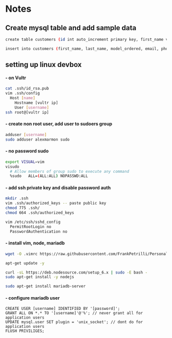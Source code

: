# Notes

## Create mysql table and add sample data
```sh
create table customers (id int auto_increment primary key, first_name varchar(20), last_name varchar(20), model_ordered int, email varchar(255), phone varchar(25));
```
```sh
insert into customers (first_name, last_name, model_ordered, email, phone) values ('Chandler', 'Bing', 1, 'name@email.com', '1112223333'), ('Monica', 'Geller', 2, 'name@email.com', '4445556666');
```

## setting up linux devbox

#### - on Vultr
```sh
cat .ssh/id_rsa.pub
vim .ssh/config
  Host [name]
    Hostname [vultr ip]
    User [username]
ssh root@[vultr ip]
```
#### - create non root user, add user to sudoers group
```sh
adduser [username]
sudo adduser alexmarmon sudo
```

#### - no password sudo

```sh
export VISUAL=vim
visudo
  # Allow members of group sudo to execute any command
  %sudo   ALL=(ALL:ALL) NOPASSWD:ALL
```

#### - add ssh private key and disable password auth
```sh
mkdir .ssh
vim .ssh/authorized_keys -- paste public key
chmod 775 .ssh/
chmod 664 .ssh/authorized_keys

vim /etc/ssh/sshd_config
  PermitRootLogin no
  PasswordAuthentication no
```

#### - install vim, node, mariadb
```sh
wget -O .vimrc https://raw.githubusercontent.com/FrankPetrilli/PersonalProjects/master/other/vim/vimrc

apt-get update -y

curl -sL https://deb.nodesource.com/setup_6.x | sudo -E bash -
sudo apt-get install -y nodejs

sudo apt-get install mariadb-server
```

#### - configure mariadb user
```
CREATE USER [username] IDENTIFIED BY '[password]';
GRANT ALL ON *.* TO '[username]'@'%'; // never grant all for application users
UPDATE mysql.user SET plugin = 'unix_socket'; // dont do for application users
FLUSH PRIVILIGES;
```




